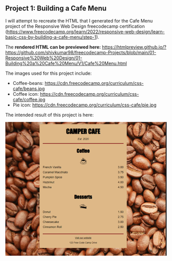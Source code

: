 ## Project 1: Building a Cafe Menu 

I will attempt to recreate the HTML that I generated for the Cafe Menu project of the Responsive Web Design freecodecamp certification (https://www.freecodecamp.org/learn/2022/responsive-web-design/learn-basic-css-by-building-a-cafe-menu/step-1). 

The **rendered HTML can be previewed here:** https://htmlpreview.github.io/?https://github.com/shivkumar98/freecodecamp-Projects/blob/main/01-Responsive%20Web%20Design/01-Building%20a%20Cafe%20Menu/V1/Cafe%20Menu.html

The images used for this project include:
* Coffee-beans: https://cdn.freecodecamp.org/curriculum/css-cafe/beans.jpg
* Coffee icon: https://cdn.freecodecamp.org/curriculum/css-cafe/coffee.jpg
* Pie icon: https://cdn.freecodecamp.org/curriculum/css-cafe/pie.jpg

The intended result of this project is here:

![title](Images/screenshot.PNG)

